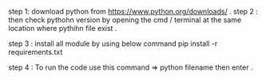 step 1: download python from https://www.python.org/downloads/ .
step 2 : then check pythohn version by opening the cmd / terminal at the same location where pythihn file exist .

step 3 : install all module by using below command 
                pip install -r requirements.txt

 step 4 :  To run the code use this command => 
            python filename then enter .               

